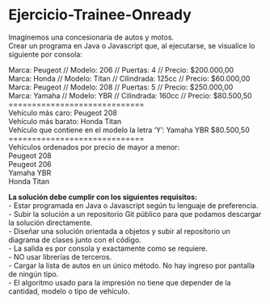 # <h1>Ejercicio-Trainee-Onready</h1>

<p>Imaginemos una concesionaria de autos y motos.<br>
Crear un programa en Java o Javascript que, al ejecutarse, se visualice lo siguiente por consola:</p>
<p>
Marca: Peugeot // Modelo: 206 // Puertas: 4 // Precio: $200.000,00<br>
Marca: Honda // Modelo: Titan // Cilindrada: 125cc // Precio: $60.000,00<br>
Marca: Peugeot // Modelo: 208 // Puertas: 5 // Precio: $250.000,00<br>
Marca: Yamaha // Modelo: YBR // Cilindrada: 160cc // Precio: $80.500,50<br>
=============================<br>
Vehículo más caro: Peugeot 208<br>
Vehículo más barato: Honda Titan<br>
Vehículo que contiene en el modelo la letra ‘Y’: Yamaha YBR $80.500,50<br>
=============================<br>
Vehículos ordenados por precio de mayor a menor:<br>
Peugeot 208<br>
Peugeot 206<br>
Yamaha YBR<br>
Honda Titan<br>
</p>
<p>
<strong>La solución debe cumplir con los siguientes requisitos:</strong><br>
- Estar programada en Java o Javascript según tu lenguaje de preferencia.<br>
- Subir la solución a un repositorio Git público para que podamos descargar la solución directamente.<br>
- Diseñar una solución orientada a objetos y subir al repositorio un diagrama de clases junto con el código.<br>
- La salida es por consola y exactamente como se requiere.<br>
- NO usar librerías de terceros.<br>
- Cargar la lista de autos en un único método. No hay ingreso por pantalla de ningún tipo.<br>
- El algoritmo usado para la impresión no tiene que depender de la cantidad, modelo o tipo de vehículo.<br>
</p>
